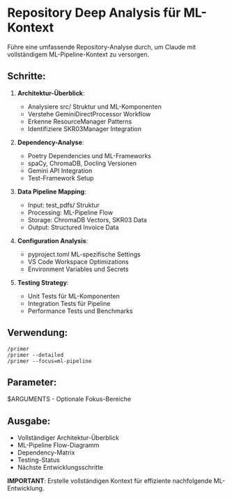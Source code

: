 # Repository Deep Analysis für ML-Kontext

Führe eine umfassende Repository-Analyse durch, um Claude mit vollständigem ML-Pipeline-Kontext zu versorgen.

## Schritte:

1. **Architektur-Überblick**:

   - Analysiere src/ Struktur und ML-Komponenten
   - Verstehe GeminiDirectProcessor Workflow
   - Erkenne ResourceManager Patterns
   - Identifiziere SKR03Manager Integration

2. **Dependency-Analyse**:

   - Poetry Dependencies und ML-Frameworks
   - spaCy, ChromaDB, Docling Versionen
   - Gemini API Integration
   - Test-Framework Setup

3. **Data Pipeline Mapping**:

   - Input: test_pdfs/ Struktur
   - Processing: ML-Pipeline Flow
   - Storage: ChromaDB Vectors, SKR03 Data
   - Output: Structured Invoice Data

4. **Configuration Analysis**:

   - pyproject.toml ML-spezifische Settings
   - VS Code Workspace Optimizations
   - Environment Variables und Secrets

5. **Testing Strategy**:
   - Unit Tests für ML-Komponenten
   - Integration Tests für Pipeline
   - Performance Tests und Benchmarks

## Verwendung:

```
/primer
/primer --detailed
/primer --focus=ml-pipeline
```

## Parameter:

$ARGUMENTS - Optionale Fokus-Bereiche

## Ausgabe:

- Vollständiger Architektur-Überblick
- ML-Pipeline Flow-Diagramm
- Dependency-Matrix
- Testing-Status
- Nächste Entwicklungsschritte

**IMPORTANT**: Erstelle vollständigen Kontext für effiziente nachfolgende ML-Entwicklung.

